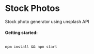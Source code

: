 # Stock Photos

Stock photo generator using unsplash API

#### Getting started:

```

npm install && npm start

```
